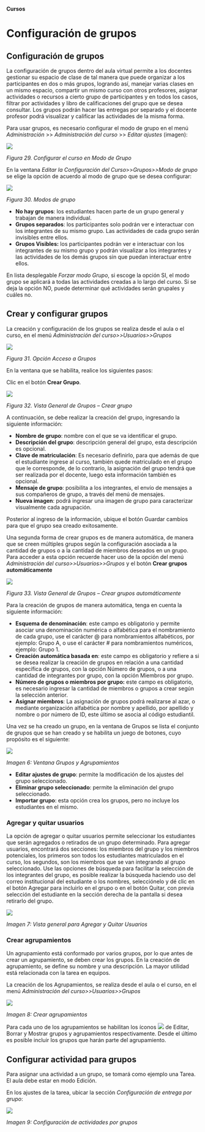 ﻿**Cursos**
# Configuración de grupos

## **Configuración de grupos**

La configuración de grupos dentro del aula virtual permite a los docentes gestionar su espacio de clase de tal manera que puede organizar a los participantes en dos o más grupos, logrando así, manejar varias clases en un mismo espacio, compartir un mismo curso con otros profesores, asignar actividades o recursos a cierto grupo de participantes y en todos los casos, filtrar por actividades y libro de calificaciones del grupo que se desea consultar. Los grupos podrán hacer las entregas por separado y el docente profesor podrá visualizar y calificar las actividades de la misma forma.

Para usar grupos, es necesario configurar el modo de grupo en el menú *Administración* >> *Administración del curso* >> *Editar ajustes* (imagen): 

![](/img/cursos/Aspose.Words.e47238c1-484e-4d13-91b7-d10a2a6b23c1.015.png)

*Figura 29. Configurar el curso en Modo de Grupo*

En la ventana *Editar la Configuración del Curso*>>*Grupos>>Modo de grupo* se elige la opción de acuerdo al modo de grupo que se desea configurar:

![](/img/cursos/Aspose.Words.e47238c1-484e-4d13-91b7-d10a2a6b23c1.016.png)

*Figura 30. Modos de grupo*

- **No hay grupos**: los estudiantes hacen parte de un grupo general y trabajan de manera individual.
- **Grupos separados**: los participantes solo podrán ver e interactuar con los integrantes de su mismo grupo. Las actividades de cada grupo serán invisibles entre ellos.
- **Grupos Visibles:**  los participantes podrán ver e interactuar con los integrantes de su mismo grupo y podrán visualizar a los integrantes y las actividades de los demás grupos sin que puedan interactuar entre ellos.

En lista desplegable *Forzar modo Grupo*, si escoge la opción SI, el modo grupo se aplicará a todas las actividades creadas a lo largo del curso. Si se deja la opción NO, puede determinar qué actividades serán grupales y cuáles no.

## **Crear y configurar grupos**

La creación y configuración de los grupos se realiza desde el aula o el curso, en el menú *Administración del curso>>Usuarios>>Grupos*

![](/img/cursos/Aspose.Words.e47238c1-484e-4d13-91b7-d10a2a6b23c1.017.png)

*Figura 31. Opción Acceso a Grupos*

En la ventana que se habilita, realice los siguientes pasos:

Clic en el botón **Crear Grupo**.

![](/img/cursos/Aspose.Words.e47238c1-484e-4d13-91b7-d10a2a6b23c1.018.png)

*Figura 32. Vista General de Grupos – Crear grupo*

A continuación, se debe realizar la creación del grupo, ingresando la siguiente información:

- **Nombre de grupo**: nombre con el que se va identificar el grupo.
- **Descripción del grupo**: descripción general del grupo, esta descripción es opcional.
- **Clave de matriculación**: Es necesario definirlo, para que además de que el estudiante ingrese al curso, también quede matriculado en el grupo que le corresponde, de lo contrario, la asignación del grupo tendrá que ser realizada por el docente, luego esta información también es opcional.
- **Mensaje de grupo**: posibilita a los integrantes, el envío de mensajes a sus compañeros de grupo, a través del menú de mensajes.
- **Nueva imagen**: podrá ingresar una imagen de grupo para caracterizar visualmente cada agrupación.

Posterior al ingreso de la información, ubique el botón Guardar cambios para que el grupo sea creado exitosamente.

Una segunda forma de crear grupos es de manera automática, de manera que se creen múltiples grupos según la configuración asociada a la cantidad de grupos o a la cantidad de miembros deseados en un grupo. Para acceder a esta opción recuerde hacer uso de la opción del menú *Administración del curso>>Usuarios>>Grupos* y el botón **Crear grupos automáticamente**

![](/img/cursos/Aspose.Words.e47238c1-484e-4d13-91b7-d10a2a6b23c1.018.png)

*Figura 33. Vista General de Grupos – Crear grupos automáticamente*

Para la creación de grupos de manera automática, tenga en cuenta la siguiente información:

- **Esquema de denominación**: este campo es obligatorio y permite asociar una denominación numérica o alfabética para el nombramiento de cada grupo, use el carácter @ para nombramientos alfabéticos, por ejemplo: Grupo A, o use el carácter # para nombramientos numéricos, ejemplo: Grupo 1.
- **Creación automática basada en**: este campo es obligatorio y refiere a si se desea realizar la creación de grupos en relación a una cantidad específica de grupos, con la opción Número de grupos, o a una cantidad de integrantes por grupo, con la opción Miembros por grupo.
- **Número de grupos o miembros por grupo:** este campo es obligatorio, es necesario ingresar la cantidad de miembros o grupos a crear según la selección anterior.
- **Asignar miembros**: La asignación de grupos podrá realizarse al azar, o mediante organización alfabética por nombre y apellido, por apellido y nombre o por número de ID, este último se asocia al código estudiantil.

Una vez se ha creado un grupo, en la ventana de Grupos se lista el conjunto de grupos que se han creado y se habilita un juego de botones, cuyo propósito es el siguiente:

![](/img/cursos/Aspose.Words.e47238c1-484e-4d13-91b7-d10a2a6b23c1.019.png)

*Imagen 6: Ventana Grupos y Agrupamientos*

- **Editar ajustes de grupo**: permite la modificación de los ajustes del grupo seleccionado.
- **Eliminar grupo seleccionado**: permite la eliminación del grupo seleccionado.
- **Importar grupo**: esta opción crea los grupos, pero no incluye los estudiantes en el mismo.

### **Agregar y quitar usuarios**

La opción de agregar o quitar usuarios permite seleccionar los estudiantes que serán agregados o retirados de un grupo determinado. Para agregar usuarios, encontrará dos secciones: los miembros del grupo y los miembros potenciales, los primeros son todos los estudiantes matriculados en el curso, los segundos, son los miembros que se van integrando al grupo seleccionado. Use las opciones de búsqueda para facilitar la selección de los integrantes del grupo, es posible realizar la búsqueda haciendo uso del correo institucional del estudiante o los nombres, selecciónelo y dé clic en el botón Agregar para incluirlo en el grupo o en el botón Quitar, con previa selección del estudiante en la sección derecha de la pantalla si desea retirarlo del grupo.

![](/img/cursos/Aspose.Words.e47238c1-484e-4d13-91b7-d10a2a6b23c1.020.png)

*Imagen 7: Vista general para Agregar y Quitar Usuarios*

### **Crear agrupamientos**

Un agrupamiento está conformado por varios grupos, por lo que antes de crear un agrupamiento, se deben crear los grupos. En la creación de agrupamiento, se define su nombre y una descripción. La mayor utilidad está relacionada con la tarea en equipos.

La creación de los Agrupamientos, se realiza desde el aula o el curso, en el menú *Administración del curso>>Usuarios>>Grupos*

![](/img/cursos/Aspose.Words.e47238c1-484e-4d13-91b7-d10a2a6b23c1.021.png)

*Imagen 8: Crear agrupamientos*

Para cada uno de los agrupamientos se habilitan los íconos ![](/img/cursos/Aspose.Words.e47238c1-484e-4d13-91b7-d10a2a6b23c1.022.png) de Editar, Borrar y Mostrar grupos y agrupamientos respectivamente. Desde el último es posible incluir los grupos que harán parte del agrupamiento.

## **Configurar actividad para grupos**

Para asignar una actividad a un grupo, se tomará como ejemplo una Tarea. El aula debe estar en modo Edición.

En los ajustes de la tarea, ubicar la sección *Configuración de entrega por grupo*:

![](/img/cursos/Aspose.Words.e47238c1-484e-4d13-91b7-d10a2a6b23c1.023.png)

*Imagen 9: Configuración de actividades por grupos*

